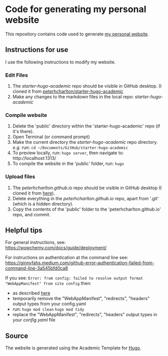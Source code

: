 # Code for generating my personal website

This repository contains code used to generate [my personal website](https://peterhcharlton.github.io).

## Instructions for use

I use the following instructions to modify my website.

### Edit Files

1. The _starter-hugo-academic_ repo should be visible in GitHub desktop. (I cloned it from [peterhcharlton/starter-hugo-academic](https://github.com/peterhcharlton/starter-hugo-academic)
2. Make any changes to the markdown files in the local repo: _starter-hugo-academic_

### Compile website
1. Delete the 'public' directory within the 'starter-hugo-academic' repo (if it's there).
2. Open Terminal (or command prompt)
3. Make the current directory the _starter-hugo-academic_ repo directory. _e.g._ run: `cd ~/Documents/GitHub/starter-hugo-academic`
4. To preview locally, run: `hugo server`, then navigate to: http://localhost:1313/
5. To compile the website in the 'public' folder, run: `hugo`

### Upload files

1. The _peterhcharlton.github.io_ repo should be visible in GitHub desktop (I cloned it from [here](https://github.com/peterhcharlton/peterhcharlton.github.io)).
2. Delete everything in the _peterhcharlton.github.io_ repo, apart from '.git' (which is a hidden directory).
3. Copy the contents of the 'public' folder to the 'peterhcharlton.github.io' repo, and commit.

## Helpful tips

For general instructions, see: https://wowchemy.com/docs/guide/deployment/

For instructions on authentication at the command line see: https://ginnyfahs.medium.com/github-error-authentication-failed-from-command-line-3a545bfd0ca8

If you see:
`Error: from config: failed to resolve output format "WebAppManifest" from site config`
then:
- as described [here](https://wowchemy.com/docs/guide/troubleshooting/#error-failed-to-resolve-output-format)
- temporarily remove the "WebAppManifest", "redirects", "headers" output types from your config.yaml
- run:
  ``hugo mod clean``
  ``hugo mod tidy``
- replace the "WebAppManifest", "redirects", "headers" output types in your _config.yaml_ file


## Source

The website is generated using the Academic Template for [Hugo](https://github.com/gohugoio/hugo).
